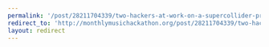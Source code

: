 ```yaml
---
permalink: '/post/28211704339/two-hackers-at-work-on-a-supercollider-project'
redirect_to: 'http://monthlymusichackathon.org/post/28211704339/two-hackers-at-work-on-a-supercollider-project'
layout: redirect
---
```

